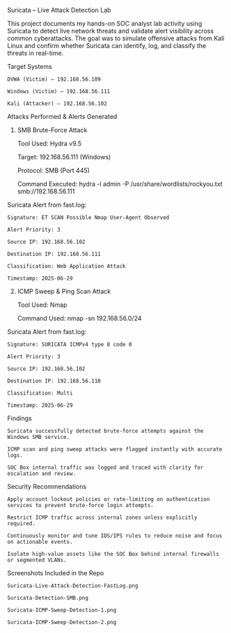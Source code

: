 Suricata – Live Attack Detection Lab

This project documents my hands-on SOC analyst lab activity using Suricata to detect live network threats and validate alert visibility across common cyberattacks. The goal was to simulate offensive attacks from Kali Linux and confirm whether Suricata can identify, log, and classify the threats in real-time.

Target Systems

    DVWA (Victim) – 192.168.56.109

    Windows (Victim) – 192.168.56.111

    Kali (Attacker) – 192.168.56.102

Attacks Performed & Alerts Generated

1. SMB Brute-Force Attack

    Tool Used: Hydra v9.5

    Target: 192.168.56.111 (Windows)

    Protocol: SMB (Port 445)

    Command Executed:
    hydra -l admin -P /usr/share/wordlists/rockyou.txt smb://192.168.56.111

Suricata Alert from fast.log:

    Signature: ET SCAN Possible Nmap User-Agent Observed

    Alert Priority: 3

    Source IP: 192.168.56.102

    Destination IP: 192.168.56.111

    Classification: Web Application Attack

    Timestamp: 2025-06-29

2. ICMP Sweep & Ping Scan Attack

    Tool Used: Nmap

    Command Used:
    nmap -sn 192.168.56.0/24

Suricata Alert from fast.log:

    Signature: SURICATA ICMPv4 type 8 code 0

    Alert Priority: 3

    Source IP: 192.168.56.102

    Destination IP: 192.168.56.110

    Classification: Multi

    Timestamp: 2025-06-29

Findings

    Suricata successfully detected brute-force attempts against the Windows SMB service.

    ICMP scan and ping sweep attacks were flagged instantly with accurate logs.

    SOC Box internal traffic was logged and traced with clarity for escalation and review.

Security Recommendations

    Apply account lockout policies or rate-limiting on authentication services to prevent brute-force login attempts.

    Restrict ICMP traffic across internal zones unless explicitly required.

    Continuously monitor and tune IDS/IPS rules to reduce noise and focus on actionable events.

    Isolate high-value assets like the SOC Box behind internal firewalls or segmented VLANs.

Screenshots Included in the Repo

    Suricata-Live-Attack-Detection-FastLog.png

    Suricata-Detection-SMB.png

    Suricata-ICMP-Sweep-Detection-1.png

    Suricata-ICMP-Sweep-Detection-2.png
